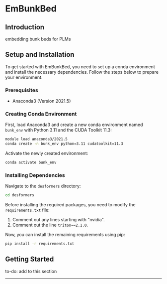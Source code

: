 
# EmBunkBed

## Introduction
embedding bunk beds for PLMs

## Setup and Installation

To get started with EmBunkBed, you need to set up a conda environment and install the necessary dependencies. Follow the steps below to prepare your environment.

### Prerequisites

- Anaconda3 (Version 2021.5)

### Creating Conda Environment

First, load Anaconda3 and create a new conda environment named `bunk_env` with Python 3.11 and the CUDA Toolkit 11.3:

```bash
module load anaconda3/2021.5
conda create -n bunk_env python=3.11 cudatoolkit=11.3
```

Activate the newly created environment:

```bash
conda activate bunk_env
```

### Installing Dependencies

Navigate to the `desformers` directory:

```bash
cd desformers
```

Before installing the required packages, you need to modify the `requirements.txt` file:

1. Comment out any lines starting with "nvidia".
2. Comment out the line `triton==2.1.0`.

Now, you can install the remaining requirements using pip:

```bash
pip install -r requirements.txt
```

## Getting Started

to-do: add to this section

---
